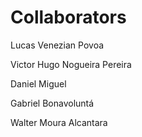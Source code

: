 # Collaborators

Lucas Venezian Povoa

Victor Hugo Nogueira Pereira

Daniel Miguel

Gabriel Bonavoluntá

Walter Moura Alcantara

